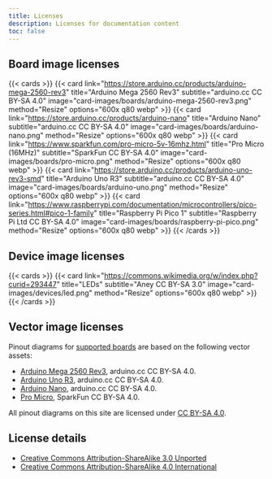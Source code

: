 ```yaml
---
title: Licenses
description: Licenses for documentation content
toc: false
---
```


## Board image licenses

{{< cards >}}
{{< card link="https://store.arduino.cc/products/arduino-mega-2560-rev3" title="Arduino Mega 2560 Rev3" subtitle="arduino.cc CC BY-SA 4.0" image="card-images/boards/arduino-mega-2560-rev3.png" method="Resize" options="600x q80 webp" >}}
{{< card link="https://store.arduino.cc/products/arduino-nano" title="Arduino Nano" subtitle="arduino.cc CC BY-SA 4.0" image="card-images/boards/arduino-nano.png" method="Resize" options="600x q80 webp" >}}
{{< card link="https://www.sparkfun.com/pro-micro-5v-16mhz.html" title="Pro Micro (16MHz)" subtitle="SparkFun CC BY-SA 4.0" image="card-images/boards/pro-micro.png" method="Resize" options="600x q80 webp" >}}
{{< card link="https://store.arduino.cc/products/arduino-uno-rev3-smd" title="Arduino Uno R3" subtitle="arduino.cc CC BY-SA 4.0" image="card-images/boards/arduino-uno.png" method="Resize" options="600x q80 webp" >}}
{{< card link="https://www.raspberrypi.com/documentation/microcontrollers/pico-series.html#pico-1-family" title="Raspberry Pi Pico 1" subtitle="Raspberry Pi Ltd CC BY-SA 4.0" image="card-images/boards/raspberry-pi-pico.png" method="Resize" options="600x q80 webp" >}}
{{< /cards >}}

## Device image licenses

{{< cards >}}
{{< card link="https://commons.wikimedia.org/w/index.php?curid=293447" title="LEDs" subtitle="Aney CC BY-SA 3.0" image="card-images/devices/led.png" method="Resize" options="600x q80 webp" >}}
{{< /cards >}}

## Vector image licenses

Pinout diagrams for [supported boards](/boards) are based on the following vector assets:

- [Arduino Mega 2560 Rev3](https://docs.arduino.cc/hardware/mega-2560/), arduino.cc CC BY-SA 4.0.
- [Arduino Uno R3](https://docs.arduino.cc/hardware/uno-rev3/), arduino.cc CC BY-SA 4.0.
- [Arduino Nano](https://docs.arduino.cc/hardware/nano/), arduino.cc CC BY-SA 4.0.
- [Pro Micro](https://github.com/sparkfun/Pro_Micro), SparkFun CC BY-SA 4.0.

All pinout diagrams on this site are licensed under [CC BY-SA 4.0](https://creativecommons.org/licenses/by-sa/4.0/).

## License details

- [Creative Commons Attribution-ShareAlike 3.0 Unported](https://creativecommons.org/licenses/by-sa/3.0/deed.en)
- [Creative Commons Attribution-ShareAlike 4.0 International](https://creativecommons.org/licenses/by-sa/4.0/deed.en)
